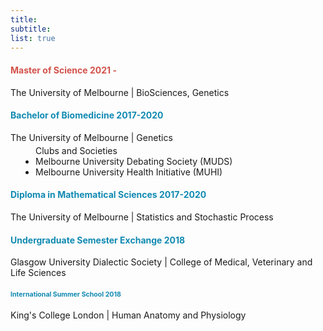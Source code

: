 ```yaml
---
title: 
subtitle:  
list: true
---
```


 <div class="col-12">
 <div class="row experience">
 <div class="col py-2">
 
 
  <div class="card experience course">    
         <div class="card-body">
             
  <h4 class="card-title exp-title text-muted my-0"><span style="color:#D2524B">
  <span class="edu-title-top">
  <i class="fas fa-graduation-cap">
  </i>
  Master of Science 2021 - 
  </span> 
  </h4>
  </spa> 
  
  <div class="card-subtitle my-0 article-metadata">
  
  <p class='employ-text'> The University of Melbourne | BioSciences, Genetics </p> 

  
</div>

</div>

</div> 






 <div class="card experience course">  
        <div class="card-body">
        
<h4 class="card-title exp-title text-muted my-0">
<span style="color:#118AB2">
<span class="edu-title">
  <i class="fas fa-graduation-cap">
  </i>
  Bachelor of Biomedicine 2017-2020   
  </h4> 
  
  </span> 
  
  <div class="card-subtitle my-0 article-metadata">
  <p class='employ-text'> The University of Melbourne  | Genetics </p>
  <span class='employ-text'>
  <ul style="margin-top:-10px;padding-left:40px">  
  <span style="padding-left:-20px"> Clubs and Societies </span>
  <li> Melbourne University Debating Society (MUDS) </li>
  <li> Melbourne University Health Initiative (MUHI) </li> 
   </ul> 
   </dd> 
   </dl>
   </span> 
</div>
</div>
</div>


 <div class="card experience course">  
        <div class="card-body">
        
<h4 class="card-title exp-title text-muted my-0">
<span style="color:#118AB2">
<span class="edu-title">
  <i class="fas fa-graduation-cap">
  </i>
  Diploma in Mathematical Sciences 2017-2020   
  </h4> 
  </span> 
  <div class="card-subtitle my-0 article-metadata">
  <p class='employ-text'> The University of Melbourne  | Statistics and Stochastic Process </p>

   
</div>
</div>
</div>


 <div class="card experience course">  
        <div class="card-body">
        
<h4 class="card-title exp-title text-muted my-0">

<span style="color:#118AB2">
<span class="edu-title">
  <i class="fas fa-globe-americas"></i> 
  Undergraduate Semester Exchange 2018
  
  </h4> 
  </span> 
  
  <div class="card-subtitle my-0 article-metadata">
  <p class='employ-text'> Glasgow University Dialectic Society | College of Medical, Veterinary and Life Sciences  </p>

   
</div>
</div>
</div>



 <div class="card experience course">  
        <div class="card-body">
        
<h4 class="card-title exp-title text-muted my-0"><span style="font-size:1.1vw;color:#118AB2">
  <span class="edu-title">
  <i class="fas fa-globe-americas"></i> 
  International Summer School 2018 

  </h4> 
  </span>
  
  <div class="card-subtitle my-0 article-metadata">
  <p class='employ-text'> King's College London | Human Anatomy and Physiology  </p>

   
</div>
</div>
</div>









</div> 
</div> 
</div> 